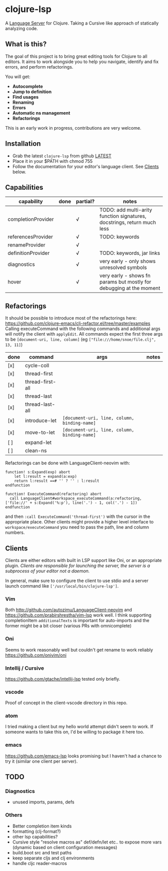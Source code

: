 # clojure-lsp

A [Language Server](https://microsoft.github.io/language-server-protocol/) for Clojure. Taking a Cursive like approach of statically analyzing code.

## What is this?

The goal of this project is to bring great editing tools for Clojure to all editors. 
It aims to work alongside you to help you navigate, identify and fix errors, and perform refactorings. 

You will get:

- **Autocomplete**
- **Jump to definition**
- **Find usages**
- **Renaming**
- **Errors**
- **Automatic ns management**
- **Refactorings**

This is an early work in progress, contributions are very welcome.

## Installation

- Grab the latest `clojure-lsp` from github [LATEST](https://github.com/snoe/clojure-lsp/releases/latest)
- Place it in your $PATH with chmod 755
- Follow the documentation for your editor's language client. See [Clients](#clients) below.

## Capabilities

| capability | done | partial? | notes |
| ---------- | ---- | -------- | ----- |
| completionProvider | | √ | TODO: add multi-arity function signatures, docstrings, return much less |
| referencesProvider | | √ | TODO: keywords |
| renameProvider     | | √ | |
| definitionProvider | | √ | TODO: keywords, jar links |
| diagnostics        | | √ | very early - only shows unresolved symbols |
| hover              | | √ | very early - shows fn params but mostly for debugging at the moment | 

## Refactorings

It should be possible to introduce most of the refactorings here: https://github.com/clojure-emacs/clj-refactor.el/tree/master/examples
Calling executeCommand with the following commands and additional args will notify the client with `applyEdit`. 
All commands expect the first three args to be `[document-uri, line, column]` (eg `["file:///home/snoe/file.clj", 13, 11]`)

| done | command          | args | notes |
| ---- | ---------------- | ---- | ----- |
| [x]  | cycle-coll       | | |
| [x]  | thread-first     | | |
| [x]  | thread-first-all | | |
| [x]  | thread-last      | | |
| [x]  | thread-last-all  | | |
| [x]  | introduce-let    | `[document-uri, line, column, binding-name]` | |
| [x]  | move-to-let      | `[document-uri, line, column, binding-name]` | |
| [ ]  | expand-let       | | |
| [ ]  | clean-ns         | | |

Refactorings can be done with LanguageClient-neovim with:
```vim
function! s:Expand(exp) abort
    let l:result = expand(a:exp)
    return l:result ==# '' ? '' : l:result
endfunction

function! ExecuteCommand(refactoring) abort
  call LanguageClient#workspace_executeCommand(a:refactoring,  ['file://' + s:Expand('%:p'), line('.') - 1, col('.') - 1])
endfunction
```

and then `:call ExecuteCommand('thread-first')` with the cursor in the appropriate place.
Other clients might provide a higher level interface to `workspace/executeCommand` you need to pass the path, line and column numbers.

## Clients

Clients are either editors with built in LSP support like Oni, or an appropriate plugin. 
*Clients are responsible for launching the server, the server is a subprocess of your editor not a daemon.*

In general, make sure to configure the client to use stdio and a server launch command like `['/usr/local/bin/clojure-lsp']`. 

### Vim 
Both http://github.com/autozimu/LanguageClient-neovim and https://github.com/prabirshrestha/vim-lsp work well. I think supporting completionItem `additionalTexts` is important for auto-imports and the former might be a bit closer (various PRs with omnicomplete)

### Oni
Seems to work reasonably well but couldn't get rename to work reliably https://github.com/onivim/oni

### Intellij / Cursive
https://github.com/gtache/intellij-lsp tested only briefly. 

### vscode
Proof of concept in the client-vscode directory in this repo.

### atom
I tried making a client but my hello world attempt didn't seem to work. If someone wants to take this on, I'd be willing to package it here too. 

### emacs
https://github.com/emacs-lsp looks promising but I haven't had a chance to try it (similar one client per server).

## TODO

### Diagnostics 
- unused imports, params, defs

### Others
- Better completion item kinds
- formatting (clj-format?)
- other lsp capabilities?
- Cursive style "resolve macros as" def/defn/let etc.. to expose more vars (dynamic based on client configuration messages)
- build.boot src and test paths
- keep separate cljs and clj environments
- handle cljc reader-macros

